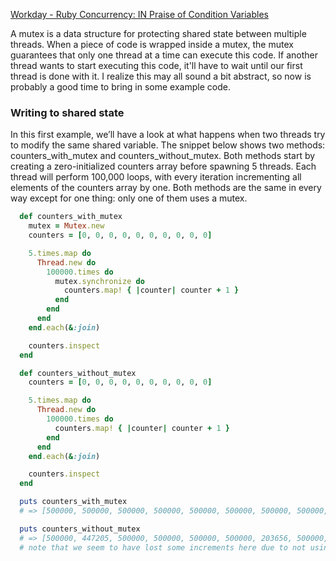 [Workday - Ruby Concurrency: IN Praise of Condition Variables](https://workday.github.io/ruby/2017/08/14/ruby-concurrency-in-praise-of-condition-variables)

A mutex is a data structure for protecting shared state between multiple threads. When a piece of code is wrapped inside a mutex, the mutex guarantees that only one thread at a time can execute this code. If another thread wants to start executing this code, it'll have to wait until our first thread is done with it. I realize this may all sound a bit abstract, so now is probably a good time to bring in some example code.


### Writing to shared state
In this first example, we’ll have a look at what happens when two threads try to modify the same shared variable. The snippet below shows two methods: counters_with_mutex and counters_without_mutex. Both methods start by creating a zero-initialized counters array before spawning 5 threads. Each thread will perform 100,000 loops, with every iteration incrementing all elements of the counters array by one. Both methods are the same in every way except for one thing: only one of them uses a mutex.

```ruby
  def counters_with_mutex
    mutex = Mutex.new
    counters = [0, 0, 0, 0, 0, 0, 0, 0, 0, 0]

    5.times.map do
      Thread.new do
        100000.times do
          mutex.synchronize do
            counters.map! { |counter| counter + 1 }
          end
        end
      end
    end.each(&:join)

    counters.inspect
  end

  def counters_without_mutex
    counters = [0, 0, 0, 0, 0, 0, 0, 0, 0, 0]

    5.times.map do
      Thread.new do
        100000.times do
          counters.map! { |counter| counter + 1 }
        end
      end
    end.each(&:join)

    counters.inspect
  end

  puts counters_with_mutex
  # => [500000, 500000, 500000, 500000, 500000, 500000, 500000, 500000, 500000, 500000]

  puts counters_without_mutex
  # => [500000, 447205, 500000, 500000, 500000, 500000, 203656, 500000, 500000, 500000]
  # note that we seem to have lost some increments here due to not using a mutex
```
